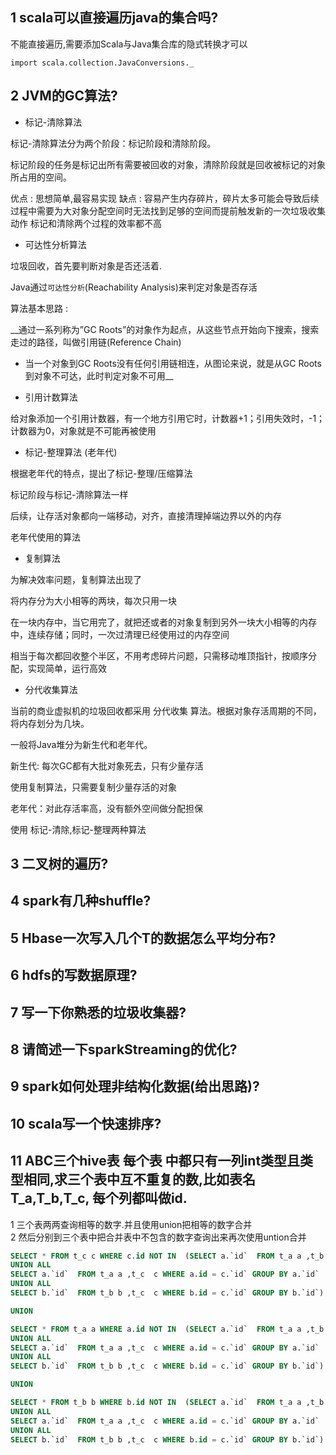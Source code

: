 
## 1 scala可以直接遍历java的集合吗?

不能直接遍历,需要添加Scala与Java集合库的隐式转换才可以

`import scala.collection.JavaConversions._`


## 2 JVM的GC算法?

* 标记-清除算法

标记-清除算法分为两个阶段：标记阶段和清除阶段。

标记阶段的任务是标记出所有需要被回收的对象，清除阶段就是回收被标记的对象所占用的空间。

优点 : 思想简单,最容易实现 
缺点 : 容易产生内存碎片，碎片太多可能会导致后续过程中需要为大对象分配空间时无法找到足够的空间而提前触发新的一次垃圾收集动作 
       标记和清除两个过程的效率都不高

* 可达性分析算法

垃圾回收，首先要判断对象是否还活着. 

Java通过`可达性分析`(Reachability Analysis)来判定对象是否存活

算法基本思路 : 

__通过一系列称为”GC Roots”的对象作为起点，从这些节点开始向下搜索，搜索走过的路径，叫做引用链(Reference Chain) 
- 当一个对象到GC Roots没有任何引用链相连，从图论来说，就是从GC Roots到对象不可达，此时判定对象不可用__

* 引用计数算法

给对象添加一个引用计数器，有一个地方引用它时，计数器+1；引用失效时，-1；计数器为0，对象就是不可能再被使用

* 标记-整理算法 (老年代)

根据老年代的特点，提出了标记-整理/压缩算法

标记阶段与标记-清除算法一样

后续，让存活对象都向一端移动，对齐，直接清理掉端边界以外的内存

老年代使用的算法

* 复制算法

为解决效率问题，复制算法出现了

将内存分为大小相等的两块，每次只用一块

在一块内存中，当它用完了，就把还或者的对象复制到另外一块大小相等的内存中，连续存储；同时，一次过清理已经使用过的内存空间

相当于每次都回收整个半区，不用考虑碎片问题，只需移动堆顶指针，按顺序分配，实现简单，运行高效

* 分代收集算法

当前的商业虚拟机的垃圾回收都采用 分代收集 算法。根据对象存活周期的不同，将内存划分为几块。

一般将Java堆分为新生代和老年代。

新生代: 每次GC都有大批对象死去，只有少量存活

  使用复制算法，只需要复制少量存活的对象
  
老年代：对此存活率高，没有额外空间做分配担保

  使用 标记-清除,标记-整理两种算法


## 3 二叉树的遍历?

## 4 spark有几种shuffle?

## 5 Hbase一次写入几个T的数据怎么平均分布?

## 6 hdfs的写数据原理?

## 7 写一下你熟悉的垃圾收集器?

## 8 请简述一下sparkStreaming的优化?

## 9 spark如何处理非结构化数据(给出思路)?

## 10 scala写一个快速排序?

## 11 ABC三个hive表 每个表 中都只有一列int类型且类型相同,求三个表中互不重复的数,比如表名T_a,T_b,T_c, 每个列都叫做id.

 1 三个表两两查询相等的数字.并且使用union把相等的数字合并  <br>
 2 然后分别到三个表中把合并表中不包含的数字查询出来再次使用untion合并
  
 ``` sql
 SELECT * FROM t_c c WHERE c.id NOT IN  (SELECT a.`id`  FROM t_a a ,t_b b WHERE a.id = b.`id` GROUP BY a.`id`
UNION ALL
SELECT a.`id`  FROM t_a a ,t_c  c WHERE a.id = c.`id` GROUP BY a.`id`
UNION ALL
SELECT b.`id`  FROM t_b b ,t_c  c WHERE b.id = c.`id` GROUP BY b.`id`)

UNION 

SELECT * FROM t_a a WHERE a.id NOT IN  (SELECT a.`id`  FROM t_a a ,t_b b WHERE a.id = b.`id` GROUP BY a.`id`
UNION ALL
SELECT a.`id`  FROM t_a a ,t_c  c WHERE a.id = c.`id` GROUP BY a.`id`
UNION ALL
SELECT b.`id`  FROM t_b b ,t_c  c WHERE b.id = c.`id` GROUP BY b.`id`)

UNION 

SELECT * FROM t_b b WHERE b.id NOT IN  (SELECT a.`id`  FROM t_a a ,t_b b WHERE a.id = b.`id` GROUP BY a.`id`
UNION ALL
SELECT a.`id`  FROM t_a a ,t_c  c WHERE a.id = c.`id` GROUP BY a.`id`
UNION ALL
SELECT b.`id`  FROM t_b b ,t_c  c WHERE b.id = c.`id` GROUP BY b.`id`)
```
